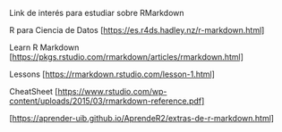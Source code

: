 Link de interés para estudiar sobre RMarkdown

R para Ciencia de Datos [https://es.r4ds.hadley.nz/r-markdown.html]

Learn R Markdown [https://pkgs.rstudio.com/rmarkdown/articles/rmarkdown.html]

Lessons [https://rmarkdown.rstudio.com/lesson-1.html]

CheatSheet [https://www.rstudio.com/wp-content/uploads/2015/03/rmarkdown-reference.pdf]

[https://aprender-uib.github.io/AprendeR2/extras-de-r-markdown.html]
